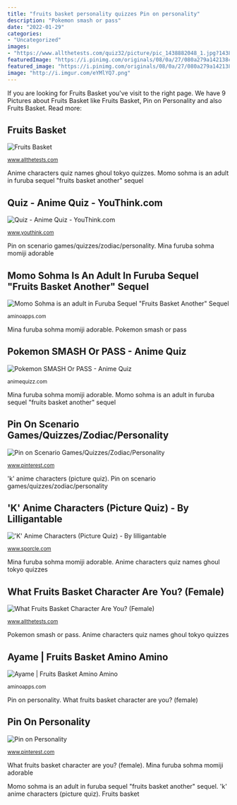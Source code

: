 ```yaml
---
title: "fruits basket personality quizzes Pin on personality"
description: "Pokemon smash or pass"
date: "2022-01-29"
categories:
- "Uncategorized"
images:
- "https://www.allthetests.com/quiz32/picture/pic_1438882048_1.jpg?1438882844"
featuredImage: "https://i.pinimg.com/originals/08/0a/27/080a279a142138cded068a8c765994b1.jpg"
featured_image: "https://i.pinimg.com/originals/08/0a/27/080a279a142138cded068a8c765994b1.jpg"
image: "http://i.imgur.com/eYMlYQ7.png"
---
```


If you are looking for Fruits Basket you've visit to the right page. We have 9 Pictures about Fruits Basket like Fruits Basket, Pin on Personality and also Fruits Basket. Read more:

## Fruits Basket

![Fruits Basket](https://www.allthetests.com/quiz29/picture_thumb/pic_1300675986_1.jpg "Fruits basket")

<small>www.allthetests.com</small>

Anime characters quiz names ghoul tokyo quizzes. Momo sohma is an adult in furuba sequel &quot;fruits basket another&quot; sequel

## Quiz - Anime Quiz - YouThink.com

![Quiz - Anime Quiz - YouThink.com](http://media.youthink.com/images_quiz/2014/01/27/full_942061581.jpg "Fruits basket")

<small>www.youthink.com</small>

Pin on scenario games/quizzes/zodiac/personality. Mina furuba sohma momiji adorable

## Momo Sohma Is An Adult In Furuba Sequel &quot;Fruits Basket Another&quot; Sequel

![Momo Sohma is an adult in Furuba Sequel &quot;Fruits Basket Another&quot; Sequel](https://pm1.narvii.com/6464/9caca316e2d5b05284ea3b8dd290593695f6b8a0_hq.jpg "Momo sohma is an adult in furuba sequel &quot;fruits basket another&quot; sequel")

<small>aminoapps.com</small>

Mina furuba sohma momiji adorable. Pokemon smash or pass

## Pokemon SMASH Or PASS - Anime Quiz

![Pokemon SMASH Or PASS - Anime Quiz](https://animequizz.com/wp-content/uploads/2022/05/33-330343_image-result-for-squirtle-costume-pinterest-pokemon-go.png "&#039;k&#039; anime characters (picture quiz)")

<small>animequizz.com</small>

Mina furuba sohma momiji adorable. Momo sohma is an adult in furuba sequel &quot;fruits basket another&quot; sequel

## Pin On Scenario Games/Quizzes/Zodiac/Personality

![Pin on Scenario Games/Quizzes/Zodiac/Personality](https://i.pinimg.com/236x/6c/83/01/6c83018a0190e7ea3bac60cf2f586823.jpg?nii=t "&#039;k&#039; anime characters (picture quiz)")

<small>www.pinterest.com</small>

&#039;k&#039; anime characters (picture quiz). Pin on scenario games/quizzes/zodiac/personality

## &#039;K&#039; Anime Characters (Picture Quiz) - By Lilligantable

![&#039;K&#039; Anime Characters (Picture Quiz) - By lilligantable](http://i.imgur.com/eYMlYQ7.png "&#039;k&#039; anime characters (picture quiz)")

<small>www.sporcle.com</small>

Mina furuba sohma momiji adorable. Anime characters quiz names ghoul tokyo quizzes

## What Fruits Basket Character Are You? (Female)

![What Fruits Basket Character Are You? (Female)](https://www.allthetests.com/quiz32/picture/pic_1438882048_1.jpg?1438882844 "Mina furuba sohma momiji adorable")

<small>www.allthetests.com</small>

Pokemon smash or pass. Anime characters quiz names ghoul tokyo quizzes

## Ayame | Fruits Basket Amino Amino

![Ayame | Fruits Basket Amino Amino](https://pa1.narvii.com/7245/1dfcd26d6399e2fba3801d839fe5a8d77afdefadr1-250-300_hq.gif "Pokemon smash or pass")

<small>aminoapps.com</small>

Pin on personality. What fruits basket character are you? (female)

## Pin On Personality

![Pin on Personality](https://i.pinimg.com/originals/08/0a/27/080a279a142138cded068a8c765994b1.jpg "Pokemon smash or pass")

<small>www.pinterest.com</small>

What fruits basket character are you? (female). Mina furuba sohma momiji adorable

Momo sohma is an adult in furuba sequel &quot;fruits basket another&quot; sequel. &#039;k&#039; anime characters (picture quiz). Fruits basket
